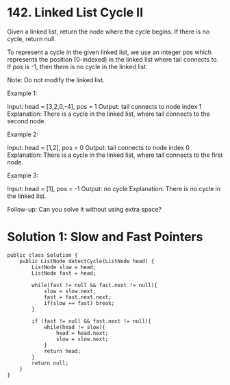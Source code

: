 # 142. Linked List Cycle II
Given a linked list, return the node where the cycle begins. If there is no cycle, return null.

To represent a cycle in the given linked list, we use an integer pos which represents the position (0-indexed) in the linked list where tail connects to. If pos is -1, then there is no cycle in the linked list.

Note: Do not modify the linked list.

 

Example 1:

Input: head = [3,2,0,-4], pos = 1
Output: tail connects to node index 1
Explanation: There is a cycle in the linked list, where tail connects to the second node.


Example 2:

Input: head = [1,2], pos = 0
Output: tail connects to node index 0
Explanation: There is a cycle in the linked list, where tail connects to the first node.


Example 3:

Input: head = [1], pos = -1
Output: no cycle
Explanation: There is no cycle in the linked list.


 
Follow-up:
Can you solve it without using extra space?

# Solution 1: Slow and Fast Pointers
```
public class Solution {
    public ListNode detectCycle(ListNode head) {
        ListNode slow = head;
        ListNode fast = head;
            
        while(fast != null && fast.next != null){
            slow = slow.next;
            fast = fast.next.next;
            if(slow == fast) break;
        }
        
        if (fast != null && fast.next != null){
            while(head != slow){
                head = head.next;
                slow = slow.next;
            }
            return head;
        }
        return null;
    }
}
```